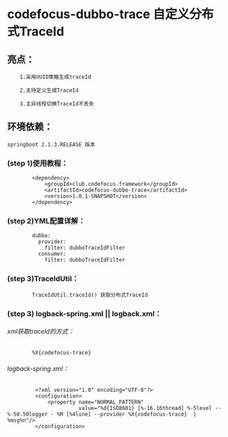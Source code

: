# codefocus-dubbo-trace 自定义分布式TraceId

## 亮点：

        1.采用UUID策略生成traceId
        
        2.支持定义生成TraceId
        
        3.主异线程切换TraceId不丢失
        

## 环境依赖：
    springboot 2.1.3.RELEASE 版本
    
### (step 1)使用教程：

            <dependency>
                <groupId>club.codefocus.framework</groupId>
                <artifactId>codefocus-dubbo-trace</artifactId>
                <version>1.0.1-SNAPSHOT</version>
            </dependency>
            
### (step 2)YML配置详解：

            dubbo:
              provider:
                filter: dubboTraceIdFilter
              consumer:
                filter: dubboTraceIdFilter
                
### (step 3)TraceIdUtil：

            TraceIdUtil.traceId() 获取分布式TraceId    
                            
### (step 3) logback-spring.xml || logback.xml：
            
  ###### xml获取traceId的方式：
  
            %X{codefocus-trace}
             
  ###### logback-spring.xml：    
  
             <?xml version="1.0" encoding="UTF-8"?>
             <configuration>
                 <property name="NORMAL_PATTERN"
                           value="%d{ISO8601} [%-16.16thread] %-5level -- %-50.50logger - %M [%4line] --provider %X{codefocus-trace}  | %msg%n"/>
             </configuration>
            